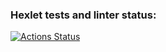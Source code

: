 ### Hexlet tests and linter status:
[![Actions Status](https://github.com/Vines13524/python-project-49/workflows/hexlet-check/badge.svg)](https://github.com/Vines13524/python-project-49/actions)